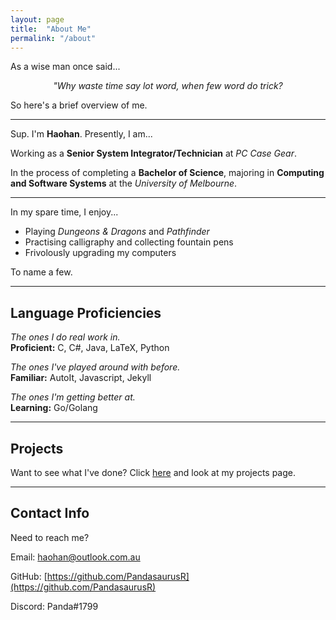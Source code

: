 ```yaml
---
layout: page
title:  "About Me"
permalink: "/about"
---
```


As a wise man once said...

<p style="text-align: center;"> <i> "Why waste time say lot word, when few word do trick?</i> </p>

So here's a brief overview of me.

---

Sup. I'm **Haohan**. Presently, I am...


Working as a **Senior System Integrator/Technician** at _PC Case Gear_. 

In the process of completing a **Bachelor of Science**, majoring in **Computing and Software Systems** at the _University of Melbourne_. 

---

In my spare time, I enjoy...

* Playing  _Dungeons & Dragons_ and _Pathfinder_
* Practising calligraphy and collecting fountain pens
* Frivolously upgrading my computers

To name a few.

---


## Language Proficiencies  

*The ones I do real work in.*  
**Proficient:** C, C#, Java, LaTeX, Python

*The ones I've played around with before.*  
**Familiar:** AutoIt, Javascript, Jekyll

*The ones I'm getting better at.*  
**Learning:** Go/Golang

---

## Projects

Want to see what I've done? Click [here](/projects) and look at my projects page. 

---

## Contact Info

Need to reach me?

Email: [haohan@outlook.com.au](mailto:haohan@outlook.com.au)

GitHub: [https://github.com/PandasaurusR](https://github.com/PandasaurusR)

Discord: Panda#1799